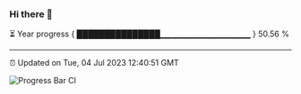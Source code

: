 ### Hi there 👋

⏳ Year progress { ███████████████▁▁▁▁▁▁▁▁▁▁▁▁▁▁▁ } 50.56 %

---

⏰ Updated on Tue, 04 Jul 2023 12:40:51 GMT

![Progress Bar CI](https://github.com/ZhaoGui/ZhaoGui/workflows/Progress%20Bar%20CI/badge.svg)
